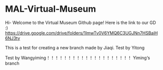 # MAL-Virtual-Museum

Hi- Welcome to the Virtual Museum Github page! 
Here is the link to our GD :) https://drive.google.com/drive/folders/1ImwTv0V6YMQ6C3UGJNn7HSBaiH6NJ3ty

This is a test for creating a new branch made by Jiaqi.
Test by Yitong

Test by Wangyiming！！！！！！！！！！！！！！！！！！！！
Yiming‘s branch

